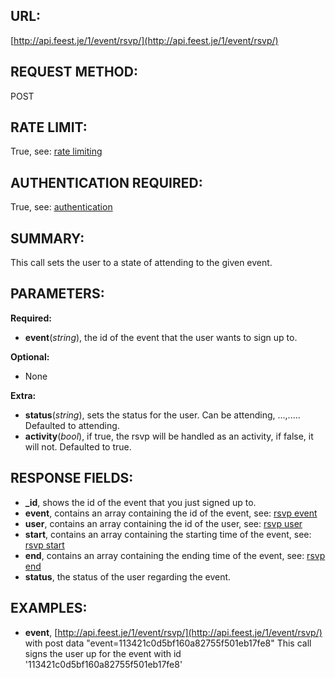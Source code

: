 URL:
----
[http://api.feest.je/1/event/rsvp/](http://api.feest.je/1/event/rsvp/)

REQUEST METHOD:
---------------
POST

RATE LIMIT:
-----------
True, see: [rate limiting](parts/rate-limiting.md)

AUTHENTICATION REQUIRED:
------------------------
True, see: [authentication](parts/authentication.md)

SUMMARY:
--------
This call sets the user to a state of attending to the given event.

PARAMETERS:
-----------

**Required:**

 - **event**(*string*), the id of the event that the user wants to sign up to.

**Optional:**

 - None

**Extra:**

 - **status**(*string*), sets the status for the user. Can be attending, ...,..... Defaulted to attending.
- **activity**(*bool*), if true, the rsvp will be handled as an activity, if false, it will not. Defaulted to true.
 
RESPONSE FIELDS:
----------------

 - **_id**, shows the id of the event that you just signed up to.
 - **event**, contains an array containing the id of the event, see: [rsvp event](parts/event.md)
 - **user**, contains an array containing the id of the user, see: [rsvp user](parts/user.md)
 - **start**, contains an array containing the starting time of the event, see: [rsvp start](parts/start-or-end.md)
 - **end**, contains an array containing the ending time of the event, see: [rsvp end](parts/start-or-end.md)
 - **status**, the status of the user regarding the event.
 
EXAMPLES:
---------
- **event**, [http://api.feest.je/1/event/rsvp/](http://api.feest.je/1/event/rsvp/) with post data "event=113421c0d5bf160a82755f501eb17fe8"
This call signs the user up for the event with id '113421c0d5bf160a82755f501eb17fe8'